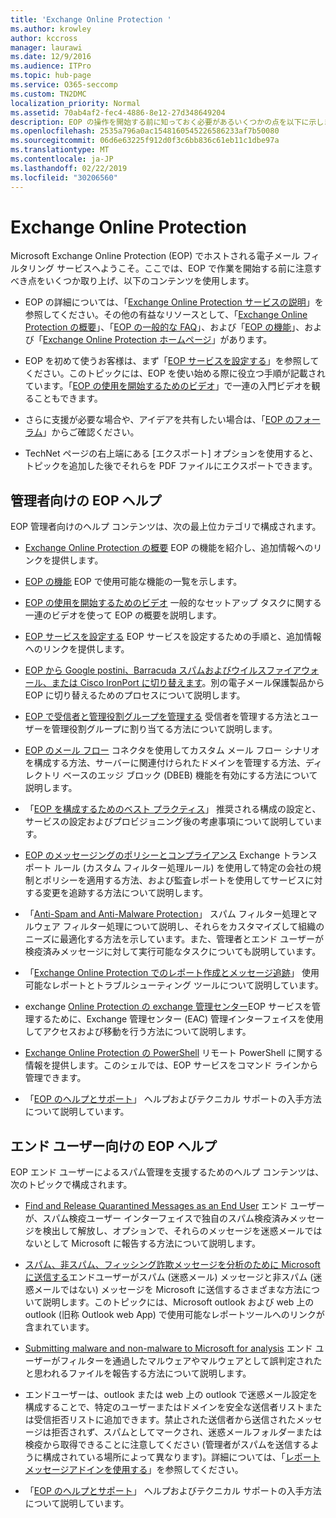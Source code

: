 ```yaml
---
title: 'Exchange Online Protection '
ms.author: krowley
author: kccross
manager: laurawi
ms.date: 12/9/2016
ms.audience: ITPro
ms.topic: hub-page
ms.service: O365-seccomp
ms.custom: TN2DMC
localization_priority: Normal
ms.assetid: 70ab4af2-fec4-4886-8e12-27d348649204
description: EOP の操作を開始する前に知っておく必要があるいくつかの点を以下に示します。
ms.openlocfilehash: 2535a796a0ac1548160545226586233af7b50080
ms.sourcegitcommit: 06d6e63225f912d0f3c6bb836c61eb11c1dbe97a
ms.translationtype: MT
ms.contentlocale: ja-JP
ms.lasthandoff: 02/22/2019
ms.locfileid: "30206560"
---
```

# <a name="exchange-online-protection"></a>Exchange Online Protection 

Microsoft Exchange Online Protection (EOP) でホストされる電子メール フィルタリング サービスへようこそ。ここでは、EOP で作業を開始する前に注意すべき点をいくつか取り上げ、以下のコンテンツを使用します。
  
- EOP の詳細については、「[Exchange Online Protection サービスの説明](https://go.microsoft.com/fwlink/p/?LinkId=320619)」を参照してください。その他の有益なリソースとして、「[Exchange Online Protection の概要](exchange-online-protection-overview.md)」、「[EOP の一般的な FAQ](eop-general-faq.md)」、および「[EOP の機能](eop-features.md)」、および「[Exchange Online Protection ホームページ](https://go.microsoft.com/fwlink/?LinkId=279912)」があります。
    
- EOP を初めて使うお客様は、まず「[EOP サービスを設定する](set-up-your-eop-service.md)」を参照してください。このトピックには、EOP を使い始める際に役立つ手順が記載されています。「[EOP の使用を開始するためのビデオ](videos-for-getting-started-with-eop.md)」で一連の入門ビデオを観ることもできます。
    
- さらに支援が必要な場合や、アイデアを共有したい場合は、「[EOP のフォーラム](https://go.microsoft.com/fwlink/?LinkId=285351)」からご確認ください。 
    
- TechNet ページの右上端にある [エクスポート] オプションを使用すると、トピックを追加した後でそれらを PDF ファイルにエクスポートできます。 
    
## <a name="eop-help-for-administrators"></a>管理者向けの EOP ヘルプ

EOP 管理者向けのヘルプ コンテンツは、次の最上位カテゴリで構成されます。
  
- [Exchange Online Protection の概要](exchange-online-protection-overview.md) EOP の機能を紹介し、追加情報へのリンクを提供します。 
    
- [EOP の機能](eop-features.md) EOP で使用可能な機能の一覧を示します。 
    
- [EOP の使用を開始するためのビデオ](videos-for-getting-started-with-eop.md) 一般的なセットアップ タスクに関する一連のビデオを使って EOP の概要を説明します。 
    
- [EOP サービスを設定する](set-up-your-eop-service.md) EOP サービスを設定するための手順と、追加情報へのリンクを提供します。 
    
- [EOP から Google postini、Barracuda スパムおよびウイルスファイアウォール、または Cisco IronPort に切り替えます](switch-to-eop-from-google-postini-the-barracuda-spam-and-virus-firewall-or-cisco.md)。別の電子メール保護製品から EOP に切り替えるためのプロセスについて説明します。 
    
- [EOP で受信者と管理役割グループを管理する](manage-recipients-and-admin-role-groups-in-eop.md) 受信者を管理する方法とユーザーを管理役割グループに割り当てる方法について説明します。 
    
- [EOP のメール フロー](mail-flow-in-eop.md) コネクタを使用してカスタム メール フロー シナリオを構成する方法、サーバーに関連付けられたドメインを管理する方法、ディレクトリ ベースのエッジ ブロック (DBEB) 機能を有効にする方法について説明します。 
    
- 「[EOP を構成するためのベスト プラクティス](best-practices-for-configuring-eop.md)」 推奨される構成の設定と、サービスの設定およびプロビジョニング後の考慮事項について説明しています。 
    
- [EOP のメッセージングのポリシーとコンプライアンス](messaging-policy-and-compliance-in-eop.md) Exchange トランスポート ルール (カスタム フィルター処理ルール) を使用して特定の会社の規制とポリシーを適用する方法、および監査レポートを使用してサービスに対する変更を追跡する方法について説明します。 
    
- 「[Anti-Spam and Anti-Malware Protection](http://technet.microsoft.com/library/93c6c227-7442-4293-b64d-ec8f15c928db.aspx)」 スパム フィルター処理とマルウェア フィルター処理について説明し、それらをカスタマイズして組織のニーズに最適化する方法を示しています。また、管理者とエンド ユーザーが検疫済みメッセージに対して実行可能なタスクについても説明しています。 
    
- 「[Exchange Online Protection でのレポート作成とメッセージ追跡](reporting-and-message-trace-in-exchange-online-protection.md)」 使用可能なレポートとトラブルシューティング ツールについて説明しています。 
    
- exchange [Online Protection の exchange 管理センター](../exchange-admin-center-in-exchange-online-protection-eop.md)EOP サービスを管理するために、Exchange 管理センター (EAC) 管理インターフェイスを使用してアクセスおよび移動を行う方法について説明します。 
    
- [Exchange Online Protection の PowerShell](http://technet.microsoft.com/library/f7918a88-774a-405e-945b-bc2f5ee9f748.aspx) リモート PowerShell に関する情報を提供します。このシェルでは、EOP サービスをコマンド ラインから管理できます。 
    
- 「[EOP のヘルプとサポート](help-and-support-for-eop.md)」 ヘルプおよびテクニカル サポートの入手方法について説明しています。 
    
## <a name="eop-help-for-end-users"></a>エンド ユーザー向けの EOP ヘルプ
<a name="sectionSection1"> </a>

EOP エンド ユーザーによるスパム管理を支援するためのヘルプ コンテンツは、次のトピックで構成されます。
  
- [Find and Release Quarantined Messages as an End User](http://technet.microsoft.com/library/e439b560-827a-4807-abd3-6b861c1ff786.aspx) エンド ユーザーが、スパム検疫ユーザー インターフェイスで独自のスパム検疫済みメッセージを検出して解放し、オプションで、それらのメッセージを迷惑メールではないとして Microsoft に報告する方法について説明します。 
        
- [スパム、非スパム、フィッシング詐欺メッセージを分析のために Microsoft に送信する](../submit-spam-non-spam-and-phishing-scam-messages-to-microsoft-for-analysis.md)エンドユーザーがスパム (迷惑メール) メッセージと非スパム (迷惑メールではない) メッセージを Microsoft に送信するさまざまな方法について説明します。このトピックには、Microsoft outlook および web 上の outlook (旧称 Outlook web App) で使用可能なレポートツールへのリンクが含まれています。 
    
- [Submitting malware and non-malware to Microsoft for analysis](../submitting-malware-and-non-malware-to-microsoft-for-analysis.md) エンド ユーザーがフィルターを通過したマルウェアやマルウェアとして誤判定されたと思われるファイルを報告する方法について説明します。 
    
- エンドユーザーは、outlook または web 上の outlook で迷惑メール設定を構成することで、特定のユーザーまたはドメインを安全な送信者リストまたは受信拒否リストに追加できます。禁止された送信者から送信されたメッセージは拒否されず、スパムとしてマークされ、迷惑メールフォルダーまたは検疫から取得できることに注意してください (管理者がスパムを送信するように構成されている場所によって異なります)。詳細については、「[レポートメッセージアドインを使用する](https://support.office.com/article/addin-b5caa9f1-cdf3-4443-af8c-ff724ea719d2)」を参照してください。
    
- 「[EOP のヘルプとサポート](help-and-support-for-eop.md)」 ヘルプおよびテクニカル サポートの入手方法について説明しています。 
    
